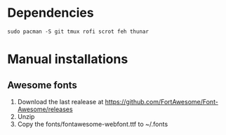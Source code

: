 # Dependencies

```sudo pacman -S git tmux rofi scrot feh thunar```

# Manual installations

## Awesome fonts

1. Download the last realease at https://github.com/FortAwesome/Font-Awesome/releases
2. Unzip
3. Copy the fonts/fontawesome-webfont.ttf to ~/.fonts

